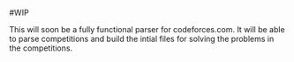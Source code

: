 #WIP

This will soon be a fully functional parser for codeforces.com. It will be able to parse competitions and build the intial files for solving the problems in the competitions.